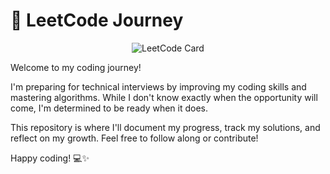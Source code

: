 # 🚀 LeetCode Journey

<p align="center">
  <img src="https://leetcard.jacoblin.cool/yose_14?theme=dark&font=Besley" alt="LeetCode Card">
</p>

Welcome to my coding journey! 

I'm preparing for technical interviews by improving my coding skills and mastering algorithms. While I don't know exactly when the opportunity will come, I'm determined to be ready when it does.

This repository is where I'll document my progress, track my solutions, and reflect on my growth. Feel free to follow along or contribute!

Happy coding! 💻✨

